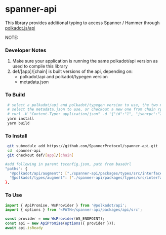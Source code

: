 # spanner-api

This library provides additional typing to access Spanner / Hammer through [polkadot.js/api](https://github.com/polkadot-js/api)

NOTE: 

### Developer Notes
1. Make sure your application is running the same polkadot/api version as used to compile this library
2. def/[app]/[chain] is built versions of the api, depending on:
   - polkadot/api and polkadot/typegen version
   - metadata.json

### To Build
```bash
 # select a polkadot/api and polkadot/typegen version to use, the two must be the same
 # select the metadata.json to use, or checkout a new one from chain rpc
 # curl -H "Content-Type: application/json" -d '{"id":"1", "jsonrpc":"2.0", "method": "state_getMetadata", "params":[]}' https://hammerwss.spannerprotocol.com/rpc > metadata.json
 yarn install
 yarn build
```
 
### To Install
```bash
 git submodule add https://github.com/SpannerProtocol/spanner-api.git
 cd  spanner-api
 git checkout def/[app]/[chain]

#add following in parent tsconfig.json, path from baseUrl
"paths": {
  "@polkadot/api/augment": ["./spanner-api/packages/types/src/interfaces/augment-api.ts"],
  "@polkadot/types/augment": ["./spanner-api/packages/types/src/interfaces/augment-types.ts"],
},
```

### To Use
```typescript
import { ApiPromise, WsProvider } from '@polkadot/api';
import { options } from '<PATH>/spanner-api/packages/api/src';

const provider = new WsProvider(WS_ENDPOINT);
const api = new ApiPromise(options({ provider }));
await api.isReady
```
